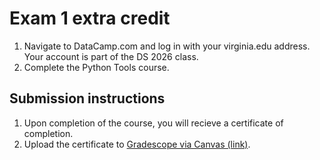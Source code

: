 # Exam 1 extra credit

1. Navigate to DataCamp.com and log in with your virginia.edu address.  Your account is part of the DS 2026 class.
2. Complete the Python Tools course.

## Submission instructions

1. Upon completion of the course, you will recieve a certificate of completion.
2. Upload the certificate to [Gradescope via Canvas (link)](https://canvas.its.virginia.edu/courses/153564/assignments/778042).